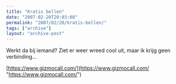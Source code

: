 ```yaml
---
title: "Kratis bellen"
date: "2007-02-20T20:03:08"
permalink: "2007/02/20/kratis-bellen/"
tags: ["archive"]
layout: "archive-post"
---
```

Werkt da bij iemand? Ziet er weer wreed cool uit, maar ik krijg geen verbinding…

[https://www.gizmocall.com/](https://www.gizmocall.com/ "https://www.gizmocall.com/")
